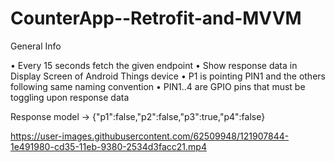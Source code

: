 
# CounterApp--Retrofit-and-MVVM

General Info

• Every 15 seconds fetch the given endpoint
• Show response data in Display Screen of Android Things device
• P1 is pointing PIN1 and the others following same naming convention
• PIN1..4 are GPIO pins that must be toggling upon response data

Response model -> {"p1":false,"p2":false,"p3":true,"p4":false}

https://user-images.githubusercontent.com/62509948/121907844-1e491980-cd35-11eb-9380-2534d3facc21.mp4

